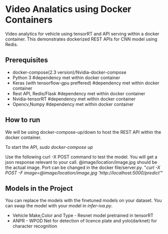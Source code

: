 # Video Analatics using Docker Containers
Video analytics for vehicle using tensorRT and API serving within a docker container.
This demonstrates dockerized REST APIs for CNN model using Redis. 
 

## Prerequisites
* docker-compose(2.3 version)/Nvidia-docker-compose 
* Python 3 #dependency met within docker container
* Keras (with tensorflow-gpu preffered) #dependency met within docker container
* Rest API, Redis/Flask #dependency met within docker container
* Nvidia-tensorRT #dependency met within docker container
* Opencv,Numpy #dependency met within docker container

## How to run
We will be using docker-compose-up/down to host the REST API within the docker container.

To start the API,
_sudo docker-compose up_

Use the following curl -X POST command to test the model. You will get a json response relevant to your call.
@image/location/image.jpg should be the actual image. Port can be changed in the docker file/server.py. 
"_curl -X POST -F image=@image/location/image.jpg 'http://localhost:5000/predict'_"


## Models in the Project
You can replace the models with the finetuned models on your dataset. You can swap the model with your model in _infer-iva.py_.  
 * Vehicle Make,Color and Type - Resnet model pretrained in tensorRT
 * ANPR - WPOD Net for detection of licence plate and yolo(darknet) for character recognition

## 
